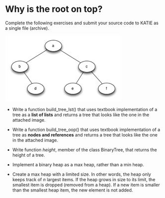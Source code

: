 # Why is the root on top?

Complete the following exercises and submit your source code to KATIE as a single file (archive).

![Tree](tree_ex_1.png)

* Write a function build_tree_lst() that uses textbook implementation of a tree as a **list of lists** and returns a tree that looks like the one in the attached image.

* Write a function build_tree_oop() that uses textbook implementation of a tree as **nodes and references** and returns a tree that looks like the one in the attached image.

* Write function *height*, member of the class BinaryTree, that returns the height of a tree.

* Implement a binary heap as a max heap, rather than a min heap.

* Create a max heap with a limited size. In other words, the heap only keeps track of *n* largest items. If the heap grows in size to its limit, the smallest item is dropped (removed from a heap). If a new item is smaller than the smallest heap item, the new element is not added.
